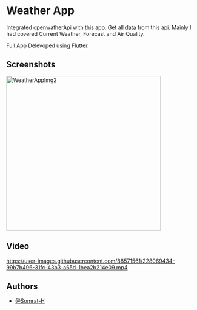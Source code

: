 # Weather App

Integrated openwatherApi with this app. Get all data from this api.
Mainly I had covered Current Weather, Forecast and Air Quality.

Full App Delevoped using Flutter.

## Screenshots

<img width="407" alt="WeatherAppImg2" src="https://user-images.githubusercontent.com/88571561/229537559-ebf7e924-70c1-4dce-8cb8-bf5f7dbdb31c.png">




## Video

https://user-images.githubusercontent.com/88571561/228069434-99b7b496-31fc-43b3-a65d-1bea2b214e09.mp4



## Authors

- [@Somrat-H](https://www.github.com/Somrat-H)



